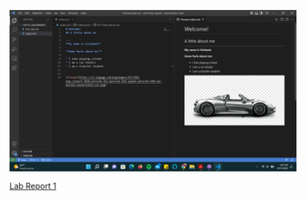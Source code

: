 
![Image](Lab0_cse15l.png)

[Lab Report 1](https://<your-username>.github.io/<your-lab-reports-repo>/lab-report-1-week-0.html)